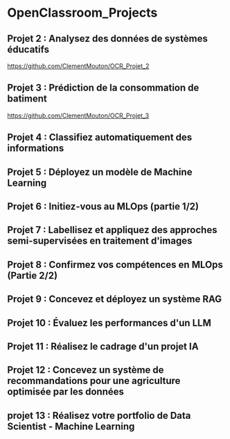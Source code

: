 # OpenClassroom_Projects

## Projet 2 : Analysez des données de systèmes éducatifs
https://github.com/ClementMouton/OCR_Projet_2


## Projet 3 : Prédiction de la consommation de batiment
https://github.com/ClementMouton/OCR_Projet_3


## Projet 4 : Classifiez automatiquement des informations



## Projet 5 : Déployez un modèle de Machine Learning



## Projet 6 : Initiez-vous au MLOps (partie 1/2)



## Projet 7 : Labellisez et appliquez des approches semi-supervisées en traitement d'images



## Projet 8 : Confirmez vos compétences en MLOps (Partie 2/2)



## Projet 9 : Concevez et déployez un système RAG



## Projet 10 : Évaluez les performances d'un LLM



## Projet 11 : Réalisez le cadrage d'un projet IA



## Projet 12 : Concevez un système de recommandations pour une agriculture optimisée par les données



## projet 13 : Réalisez votre portfolio de Data Scientist - Machine Learning
